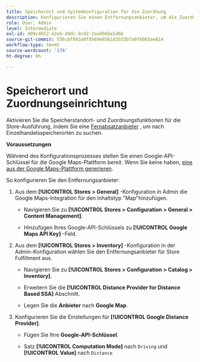 ```yaml
---
title: Speicherort und Systemkonfiguration für die Zuordnung
description: Konfigurieren Sie einen Entfernungsanbieter, um die Zuordnung von Speicherorten in der Storefront-Benutzeroberfläche zu unterstützen. Für die Lösungen zur Store-Erfüllung ist ein Fernanbieter erforderlich, der die Einzelhandelssuche sowie andere Zuordnungs- und Planungsfunktionen für den End-to-End-Workflow zur Erfüllung von Anforderungen ermöglicht.
role: User, Admin
level: Intermediate
exl-id: d09c4652-e2eb-49dc-8c42-2aa9b6be5d6b
source-git-commit: 556cbf803a0f8569e8561d2b33b7a976065ae814
workflow-type: tm+mt
source-wordcount: '176'
ht-degree: 0%

---
```


# Speicherort und Zuordnungseinrichtung

Aktivieren Sie die Speicherstandort- und Zuordnungsfunktionen für die Store-Ausführung, indem Sie eine [Fernabsatzanbieter](https://docs.magento.com/user-guide/catalog/inventory-configure-distance-priority.html) , um nach Einzelhandelsspeicherorten zu suchen.

**Voraussetzungen**

Während des Konfigurationsprozesses stellen Sie einen Google-API-Schlüssel für die Google Maps-Plattform bereit. Wenn Sie keine haben, [eine aus der Google Maps-Plattform generieren](https://docs.magento.com/user-guide/catalog/inventory-configure-distance-priority.html#configure-google-maps).

So konfigurieren Sie den Entfernungsanbieter:

1. Aus dem **[!UICONTROL Stores > General]** -Konfiguration in Admin die Google Maps-Integration für den Inhaltstyp &quot;Map&quot;hinzufügen.

   - Navigieren Sie zu **[!UICONTROL Stores > Configuration  > General > Content Management]**.

   - Hinzufügen Ihres Google-API-Schlüssels zu **[!UICONTROL Google Maps API Key]** -Feld.

1. Aus dem **[!UICONTROL Stores > Inventory]** -Konfiguration in der Admin-Konfiguration wählen Sie den Entfernungsanbieter für Store Fulfillment aus.

   - Navigieren Sie zu **[!UICONTROL Stores > Configuration > Catalog > Inventory]**.

   - Erweitern Sie die **[!UICONTROL Distance Provider for Distance Based SSA]** Abschnitt.

   - Legen Sie die **Anbieter** nach **Google Map**.

1. Konfigurieren Sie die Einstellungen für **[!UICONTROL Google Distance Provider]**.

   - Fügen Sie Ihre **Google-API-Schlüssel**.

   - Satz **[!UICONTROL Computation Mode]** nach `Driving` und **[!UICONTROL Value]** nach `Distance`
